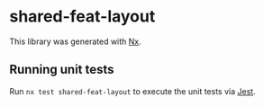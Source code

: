 # shared-feat-layout

This library was generated with [Nx](https://nx.dev).

## Running unit tests

Run `nx test shared-feat-layout` to execute the unit tests via [Jest](https://jestjs.io).
